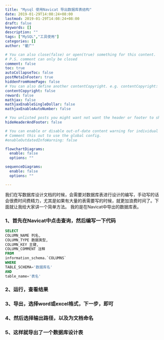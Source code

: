 ```yaml
---
title: "Mysql 使用Navicat 导出数据库表结构"
date: 2019-01-29T14:08:24+08:00
lastmod: 2019-01-29T14:08:24+08:00
draft: false
keywords: []
description: ""
tags: ["MySQL","工具使用"]
categories: []
author: "瞿广"

# You can also close(false) or open(true) something for this content.
# P.S. comment can only be closed
comment: false
toc: true
autoCollapseToc: false
postMetaInFooter: true
hiddenFromHomePage: false
# You can also define another contentCopyright. e.g. contentCopyright: "This is another copyright."
contentCopyright: false
reward: false
mathjax: false
mathjaxEnableSingleDollar: false
mathjaxEnableAutoNumber: false

# You unlisted posts you might want not want the header or footer to show
hideHeaderAndFooter: false

# You can enable or disable out-of-date content warning for individual post.
# Comment this out to use the global config.
#enableOutdatedInfoWarning: false

flowchartDiagrams:
  enable: false
  options: ""

sequenceDiagrams: 
  enable: false
  options: ""

---
```


我们在写数据库设计文档的时候，会需要对数据库表进行设计的编写，手动写的话会很费时间费精力，尤其是如果有大量的表需要写的时候，就更加浪费时间了。下面就让我给大家讲一个简单方法。
我的是在Navicat中导出的数据库表。
<!--more-->


### 1、首先在Navicat中点击查询，然后编写一下代码

```sql
SELECT
COLUMN_NAME 列名,
COLUMN_TYPE 数据类型,
COLUMN_KEY 主键,
COLUMN_COMMENT 注释
FROM
information_schema.`COLUMNS`
WHERE
TABLE_SCHEMA='数据库名'
AND
table_name='表名'
```
### 2、运行，查看结果
### 3、导出，选择word或excel格式，下一步，即可
### 4、然后选择输出路径，以及为文档命名
### 5、这样就导出了一个数据库设计表